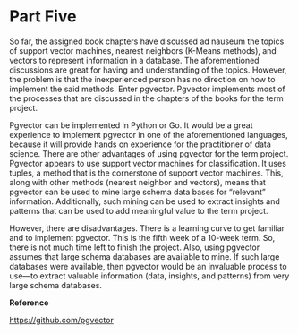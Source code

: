 # Part Five

So far, the assigned book chapters have discussed ad nauseum the topics of support vector machines, nearest neighbors (K-Means methods), and vectors to represent information in a database. The aforementioned discussions are great for having and understanding of the topics. However, the problem is that the inexperienced person has no direction on how to implement the said methods. Enter pgvector. Pgvector implements most of the processes that are discussed in the chapters of the books for the term project. 

Pgvector can be implemented in Python or Go. It would be a great experience to implement pgvector in one of the aforementioned languages, because it will provide hands on experience for the practitioner of data science. There are other advantages of using pgvector for the term project. Pgvector appears to use support vector machines for classification. It uses tuples, a method that is the cornerstone of support vector machines. This, along with other methods (nearest neighbor and vectors), means that pgvector can be used to mine large schema data bases for “relevant” information. Additionally, such mining can be used to extract insights and patterns that can be used to add meaningful value to the term project. 

However, there are disadvantages. There is a learning curve to get familiar and to implement pgvector. This is the fifth week of a 10-week term. So, there is not much time left to finish the project. Also, using pgvector assumes that large schema databases are available to mine. If such large databases were available, then pgvector would be an invaluable process to use—to extract valuable information (data, insights, and patterns) from very large schema databases. 

**Reference**

https://github.com/pgvector


